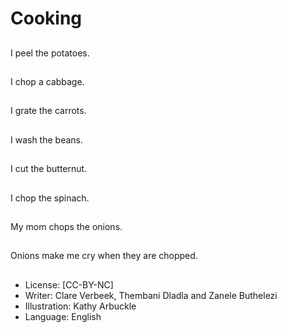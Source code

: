 # Cooking

##
I peel the potatoes.

##
I chop a cabbage.

##
I grate the carrots.

##
I wash the beans.

##
I cut the butternut.

##
I chop the spinach.

##
My mom chops the
onions.

##
Onions make me cry
when they are chopped.

##
* License: [CC-BY-NC]
* Writer: Clare Verbeek, Thembani Dladla and Zanele Buthelezi
* Illustration: Kathy Arbuckle
* Language: English
